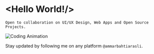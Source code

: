 
 # <Hello World!/>
 
 `
 Open to collaboration on UI/UX Design, Web Apps and Open Source Projects.
`

<img alt="Coding Animation" src="https://i.ibb.co/Y7mR2brs/Add-a-heading.png">

Stay updated by following me on any platform `@ammarbahtiarasli`.
